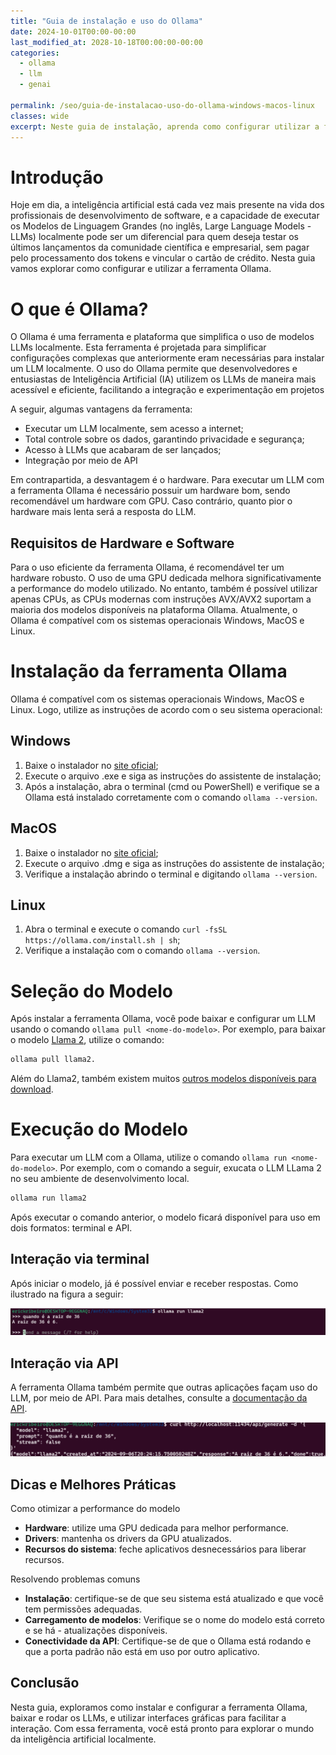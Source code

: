 ```yaml
---
title: "Guia de instalação e uso do Ollama"
date: 2024-10-01T00:00-00:00
last_modified_at: 2028-10-18T00:00:00-00:00
categories:
  - ollama
  - llm
  - genai

permalink: /seo/guia-de-instalacao-uso-do-ollama-windows-macos-linux
classes: wide
excerpt: Neste guia de instalação, aprenda como configurar utilizar a ferramenta Ollama, para ter seu próprio ChatGPT na máquina local.
---
```


# Introdução

Hoje em dia, a inteligência artificial está cada vez mais presente na vida dos profissionais de desenvolvimento de software, e a capacidade de executar os Modelos de Linguagem Grandes (no inglês, Large Language Models - LLMs) localmente pode ser um diferencial para quem deseja testar os últimos lançamentos da comunidade científica e empresarial, sem pagar pelo processamento dos tokens e vincular o cartão de crédito. Nesta guia vamos explorar como configurar e utilizar a ferramenta Ollama.

# O que é Ollama?

O Ollama é uma ferramenta e plataforma que simplifica o uso de modelos LLMs localmente. Esta ferramenta é projetada para simplificar configurações complexas que anteriormente eram necessárias para instalar um LLM localmente. O uso do Ollama permite que desenvolvedores e entusiastas de Inteligência Artificial (IA) utilizem os LLMs de maneira mais acessível e eficiente, facilitando a integração e experimentação em projetos

A seguir, algumas vantagens da ferramenta: 
- Executar um LLM localmente, sem acesso a internet;
- Total controle sobre os dados, garantindo privacidade e segurança;
- Acesso à LLMs que acabaram de ser lançados;
- Integração por meio de API

Em contrapartida, a desvantagem é o hardware. Para executar um LLM com a ferramenta Ollama é necessário possuir um hardware bom, sendo recomendável um hardware com GPU. Caso contrário, quanto pior o hardware mais lenta será a resposta do LLM.

## Requisitos de Hardware e Software

Para o uso eficiente da ferramenta Ollama, é recomendável ter um hardware robusto. O uso de uma GPU dedicada melhora significativamente a performance do modelo utilizado. No entanto, também é possível utilizar apenas CPUs, as CPUs modernas com instruções AVX/AVX2 suportam a maioria dos modelos disponíveis na plataforma Ollama. Atualmente, o Ollama é compatível com os sistemas operacionais Windows, MacOS e Linux.

# Instalação da ferramenta Ollama

Ollama é compatível com os sistemas operacionais Windows, MacOS e Linux. Logo, utilize as instruções de acordo com o seu sistema operacional:

## Windows

1. Baixe  o instalador no [site oficial](https://ollama.com/download/windows);
2. Execute o arquivo .exe e siga as instruções do assistente de instalação;
3. Após a instalação, abra o terminal (cmd ou PowerShell) e verifique se a Ollama está instalado corretamente com o comando `ollama --version`.

## MacOS

1. Baixe o instalador no [site oficial](https://ollama.com/download/mac);
2. Execute o arquivo .dmg e siga as instruções do assistente de instalação;
3. Verifique a instalação abrindo o terminal e digitando `ollama --version`.

## Linux

1. Abra o terminal e execute o comando `curl -fsSL https://ollama.com/install.sh | sh`;
2. Verifique a instalação com o comando `ollama --version`.

# Seleção do Modelo

Após instalar a ferramenta Ollama, você pode baixar e configurar um LLM usando o comando `ollama pull <nome-do-modelo>`. Por exemplo, para baixar o modelo [Llama 2](https://llama.meta.com/llama2/), utilize o comando:

```bash
ollama pull llama2.
```

Além do Llama2, também existem muitos [outros modelos disponíveis para download](https://ollama.com/library?sort=popular).

# Execução do Modelo

Para executar um LLM com a Ollama, utilize o comando `ollama run <nome-do-modelo>`. Por exemplo, com o comando a seguir, exucata o LLM LLama 2 no seu ambiente de desenvolvimento local.

```bash
ollama run llama2
```

Após executar o comando anterior, o modelo ficará disponível para uso em dois formatos: terminal e API.

## Interação via terminal

Após iniciar o modelo, já é possível enviar e receber respostas. Como ilustrado na figura a seguir:

![Executando o modelo LLama 2 localmente com Ollama](/images/ollama-run-llama2.png)

## Interação via API

A ferramenta Ollama também permite que outras aplicações façam uso do LLM, por meio de API. Para mais detalhes, consulte a [documentação da API](https://github.com/ollama/ollama/blob/main/docs/api.md#list-local-models).

![alt text](/images/olla-run-api.png)

## Dicas e Melhores Práticas

Como otimizar a performance do modelo

- **Hardware**: utilize uma GPU dedicada para melhor performance.
- **Drivers**: mantenha os drivers da GPU atualizados.
- **Recursos do sistema**: feche aplicativos desnecessários para liberar recursos.

Resolvendo problemas comuns

- **Instalação**: certifique-se de que seu sistema está atualizado e que você tem permissões adequadas.
- **Carregamento de modelos**: Verifique se o nome do modelo está correto e se há - atualizações disponíveis.
- **Conectividade da API**: Certifique-se de que o Ollama está rodando e que a porta padrão não está em uso por outro aplicativo.

## Conclusão

Nesta guia, exploramos como instalar e configurar a ferramenta Ollama, baixar e rodar os LLMs, e utilizar interfaces gráficas para facilitar a interação. Com essa ferramenta, você está pronto para explorar o mundo da inteligência artificial localmente.